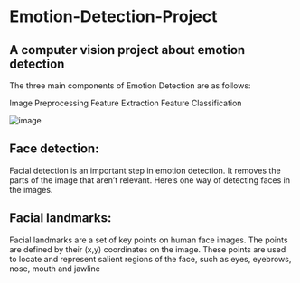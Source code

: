 # Emotion-Detection-Project

## A computer vision project about emotion detection

The three main components of Emotion Detection are as follows:

Image Preprocessing
Feature Extraction
Feature Classification

![image](https://user-images.githubusercontent.com/113517699/205092145-eea43242-db4f-48d3-a493-f233bc1d4243.png)

## Face detection:
Facial detection is an important step in emotion detection. It removes the parts of the image that aren’t relevant. Here’s one way of detecting faces in the images.

## Facial landmarks:
Facial landmarks are a set of key points on human face images. The points are defined by their (x,y) coordinates on the image. These points are used to locate and represent salient regions of the face, such as eyes, eyebrows, nose, mouth and jawline
